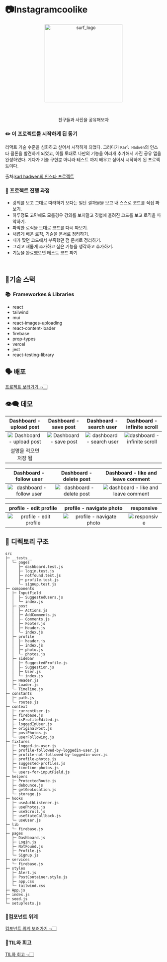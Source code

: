 # 📷Instagramcoolike

<p align="center">
    <img width="
250px" alt="surf_logo" src="https://user-images.githubusercontent.com/65995664/171987349-988dd2c8-007e-4666-bcdf-38e356080ecf.jpg">
</p>


<br>

<p align="center">
친구들과 사진을 공유해보자
    </p>


### ✏️ 이 프로젝트를 시작하게 된 동기

리액트 기술 수준을 심화하고 싶어서 시작하게 되었다. 그러다가 `Karl Hadwen`의 인스타 클론을 발견하게 되었고, 이를 토대로 나만의 기능을 여러개 추가해서 사진 공유 앱을 완성하였다. 게다가 기술 구현뿐 아니라 테스트 까지 배우고 싶어서 시작하게 된 프로젝트이다.

출처:[karl hadwen의 인스타 프로젝트](https://www.youtube.com/watch?v=AKeaaa8yAAk) 

### 📃 프로젝트 진행 과정

- 강의를 보고 그대로 따라하기 보다는 일단 결과물을 보고 내 스스로 코드를 직접 짜보기.
- 하루정도 고민해도 모를경우 강의를 보지말고 깃헙에 올려진 코드를 보고 로직을 파악하기.
- 파악한 로직을 토대로 코드를 다시 짜보기.
- 새롭게 배운 로직, 기술을 문서로 정리하기.
- 내가 짰던 코드에서 부족했던 점 문서로 정리하기.
- 그리고 새롭게 추가하고 싶은 기능을 생각하고 추가하기.
- 기능을 완료했으면 테스트 코드 짜기

<br>

## 🤖기술 스택

### 📚&nbsp;&nbsp;Frameworkes & Libraries

- react
- tailwind
- mui
- react-images-uploading
- react-content-loader
- firebase
- prop-types
- vercel
- jest
- react-testing-library

## 🗣 배포

<a href="https://instagram-react.vercel.app/">프로젝트 보러가기 👈🏻</a>

## 👁‍🗨 데모

|   Dashboard - upload post   |   Dashboard - save post     |  Dashboard - search user    |  Dashboard - infinite scroll |  
| :-------------------------: |  :-------------------------: | :-------------------------: |  :-------------------------: | 
| ![Dashboard - upload post](https://user-images.githubusercontent.com/65995664/171991129-e09deb1d-229a-4c13-865b-afec621ed705.gif)| ![Dashboard - save post](https://user-images.githubusercontent.com/65995664/172078062-0124e2ae-7b13-485e-8fd8-70ce5f2e9764.gif) | ![dashboard - search user](https://user-images.githubusercontent.com/65995664/172078069-6aa1e0a0-3e4f-4d7d-8794-ccc74ad6372a.gif) | ![dashboard - infinite scroll](https://user-images.githubusercontent.com/65995664/172078073-c326a274-66c6-4663-90c0-1bbc909c3d39.gif) | 
|  설명을 적으면 저장 됨       | 

|  Dashboard - follow user   |  Dashboard - delete post   |  Dashboard - like and leave comment |
|  :-----------------------: |  :-----------------------: |:----------------------------------: |
| ![dashboard - follow user](https://user-images.githubusercontent.com/65995664/172078081-00fd9728-a813-45ee-a36b-ca361068bd47.gif)| ![dashboard - delete post](https://user-images.githubusercontent.com/65995664/172078078-795ce565-a870-49d9-aaec-087856f8edc2.gif)| ![dashboard - like and leave comment](https://user-images.githubusercontent.com/65995664/172078084-116af0a0-6781-4037-849f-2ff81d77f344.gif)|

| profile - edit profile    |  profile - navigate photo  |  responsive  |
| :-----------------------: | :------------------------: |:-----------: |
| ![profile - edit profile](https://user-images.githubusercontent.com/65995664/172078070-04216c21-de49-43e0-b50e-ad530d402c0f.gif) |![profile - navigate photo](https://user-images.githubusercontent.com/65995664/172078344-562828a3-5496-4507-af14-330216638dec.gif) | ![responsive](https://user-images.githubusercontent.com/65995664/172079393-b84a898c-5b80-441b-889b-60752d5e665e.gif) |



## 📂 디렉토리 구조

```
src                                             
├─ __tests__                                    
│  └─ pages                                     
│     ├─ dashboard.test.js                      
│     ├─ login.test.js                          
│     ├─ notfound.test.js                       
│     ├─ profile.test.js                        
│     └─ signup.test.js                         
├─ components                                   
│  ├─ InputField                                
│  │  ├─ SuggestedUsers.js                      
│  │  └─ index.js                               
│  ├─ post                                      
│  │  ├─ Actions.js                             
│  │  ├─ AddComments.js                         
│  │  ├─ Comments.js                            
│  │  ├─ Footer.js                              
│  │  ├─ Header.js                              
│  │  └─ index.js                               
│  ├─ profile                                   
│  │  ├─ header.js                              
│  │  ├─ index.js                               
│  │  ├─ photo.js                               
│  │  └─ photos.js                              
│  ├─ sidebar                                   
│  │  ├─ SuggestedProfile.js                    
│  │  ├─ Suggestion.js                          
│  │  ├─ User.js                                
│  │  └─ index.js                               
│  ├─ Header.js                                 
│  ├─ Loader.js                                 
│  └─ Timeline.js                               
├─ constants                                    
│  ├─ path.js                                   
│  └─ routes.js                                 
├─ context                                      
│  ├─ currentUser.js                            
│  ├─ firebase.js                               
│  ├─ isProfileEdited.js                        
│  ├─ loggedInUser.js                           
│  ├─ originalPost.js                           
│  ├─ postPhotos.js                             
│  └─ userFollowing.js                          
├─ fixtures                                     
│  ├─ logged-in-user.js                         
│  ├─ profile-followed-by-loggedin-user.js      
│  ├─ profile-not-followed-by-loggedin-user.js  
│  ├─ profile-photos.js                         
│  ├─ suggested-profiles.js                     
│  ├─ timeline-photos.js                        
│  └─ users-for-inputField.js                   
├─ helpers                                      
│  ├─ ProtectedRoute.js                         
│  ├─ debounce.js                               
│  ├─ getGeoLocation.js                         
│  └─ storage.js                                
├─ hooks                                        
│  ├─ useAuthListener.js                        
│  ├─ usePhotos.js                              
│  ├─ useScroll.js                              
│  ├─ useStateCallback.js                       
│  └─ useUser.js                                
├─ lib                                          
│  └─ firebase.js                               
├─ pages                                        
│  ├─ Dashboard.js                              
│  ├─ Login.js                                  
│  ├─ NotFound.js                               
│  ├─ Profile.js                                
│  └─ Signup.js                                 
├─ services                                     
│  └─ firebase.js                               
├─ styles                                       
│  ├─ Alert.js                                  
│  ├─ PostContainer.style.js                    
│  ├─ app.css                                   
│  └─ tailwind.css                              
├─ App.js                                       
├─ index.js                                     
├─ seed.js                                      
└─ setupTests.js                                
```

### 🔻컴포넌트 위계

<a href="https://www.figma.com/file/EGIcM6r5Bh8aipBJEHt46D/instacoolike---UML?node-id=0%3A1">컴포넌트 위계 보러가기 👈🏻</a>

### 📖TIL와 회고

<a href="https://velog.io/@yhko1992/1l7xushf">TIL와 회고 👈🏻</a>

